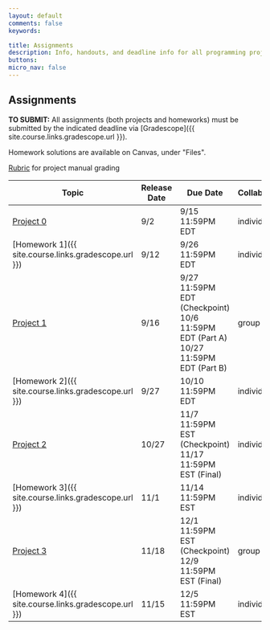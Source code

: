 ```yaml
---
layout: default
comments: false
keywords:

title: Assignments
description: Info, handouts, and deadline info for all programming projects and homeworks in the course.
buttons:
micro_nav: false
---
```


## Assignments

**TO SUBMIT:** All assignments (both projects and homeworks) must be submitted by the indicated deadline via [Gradescope]({{ site.course.links.gradescope.url }}).

Homework solutions are available on Canvas, under "Files".

[Rubric](https://drive.google.com/file/d/1jWg8ugHQRxCnknrFaUBPTOlCDwwusNK-/view?usp=sharing) for project manual grading

| Topic                                     | Release Date | Due Date          | Collaboration | Other Info |
|-------------------------------------------|--------------|-------------------|---------------|------------|
| [Project 0](https://github.com/15-440/p0)                             | 9/2          | 9/15 11:59PM EDT  | individual     |            |
| [Homework 1]({{ site.course.links.gradescope.url }})                            | 9/12          | 9/26 11:59PM EDT  | individual     |            |
| [Project 1](https://github.com/15-440/p1)                             | 9/16          | 9/27 11:59PM EDT (Checkpoint) <br> 10/6 11:59PM EDT (Part A) <br> 10/27 11:59PM EDT (Part B)| group of 2  |     |
| [Homework 2]({{ site.course.links.gradescope.url }})                            | 9/27          | 10/10 11:59PM EDT | individual      |            |
| [Project 2](https://github.com/15-440/p2)                             | 10/27          | 11/7 11:59PM EST (Checkpoint) <br> 11/17 11:59PM EST (Final) | individual  |     |
| [Homework 3]({{ site.course.links.gradescope.url }})                            | 11/1          | 11/14 11:59PM EST | individual      |            |
| [Project 3](https://github.com/15-440/p3)                             | 11/18          | 12/1 11:59PM EST (Checkpoint) <br> 12/9 11:59PM EST (Final) | group of 2  |     |
| [Homework 4]({{ site.course.links.gradescope.url }})                            | 11/15          | 12/5 11:59PM EST | individual      |            |

